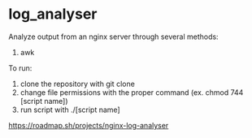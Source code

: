 # log_analyser

Analyze output from an nginx server through several methods:
  1. awk


To run:
  1. clone the repository with git clone
  2. change file permissions with the proper command (ex. chmod 744 [script name])
  3. run script with ./[script name]

https://roadmap.sh/projects/nginx-log-analyser
